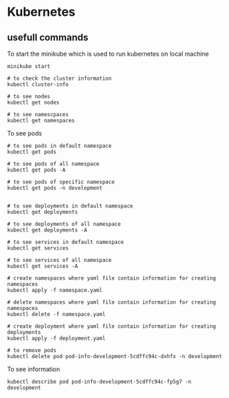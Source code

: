 # Kubernetes
## 
## usefull commands
To start the minikube which is used to run kubernetes on local machine
```
minikube start
```

```
# to check the cluster information
kubectl cluster-info

# to see nodes
kubectl get nodes

# to see namescpaces
kubectl get namespaces
```
To see pods
```
# to see pods in default namespace
kubectl get pods

# to see pods of all namespace
kubectl get pods -A

# to see pods of specific namespace
kubectl get pods -n development
```
```

# to see deployments in default namespace
kubectl get deployments

# to see deployments of all namespace
kubectl get deployments -A
```
```
# to see services in default namespace
kubectl get services

# to see services of all namespace
kubectl get services -A
```
```
# create namespaces where yaml file contain information for creating namespaces
kubectl apply -f namespace.yaml

# delete namespaces where yaml file contain information for creating namespaces
kubectl delete -f namespace.yaml 
```
```
# create deployment where yaml file contain information for creating deployments
kubectl apply -f deployment.yaml

# to remove pods
kubectl delete pod pod-info-development-5cdffc94c-dxhfx -n development
```
To see information
```
kubectl describe pod pod-info-development-5cdffc94c-fp5g7 -n development
```